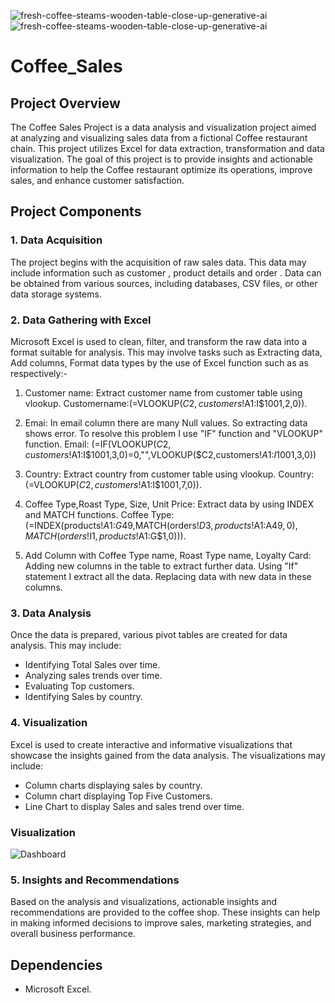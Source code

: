 ![fresh-coffee-steams-wooden-table-close-up-generative-ai](https://github.com/user-attachments/assets/844b1382-d234-41b9-ad0c-c44e05db9bfe)
![fresh-coffee-steams-wooden-table-close-up-generative-ai](https://github.com/user-attachments/assets/844b1382-d234-41b9-ad0c-c44e05db9bfe)
# Coffee_Sales

## Project Overview

The Coffee Sales Project is a data analysis and visualization project aimed at analyzing and visualizing sales data from a fictional Coffee restaurant chain. This project utilizes Excel for data extraction, transformation and data visualization. The goal of this project is to provide insights and actionable information to help the Coffee restaurant optimize its operations, improve sales, and enhance customer satisfaction.

## Project Components

### 1. Data Acquisition

The project begins with the acquisition of raw sales data. This data may include information such as customer , product details and order . Data can be obtained from various sources, including databases, CSV files, or other data storage systems.

### 2. Data Gathering with Excel

Microsoft Excel is used to clean, filter, and transform the raw data into a format suitable for analysis. This may involve tasks such as Extracting data, Add columns, Format data types by the use of Excel function such as  as respectively:-

  1. Customer name: Extract customer name from customer table using vlookup.
      Customername:(=VLOOKUP($C2,customers!$A$1:$I$1001,2,0)).
     
  2. Emai: In email column there are many Null values. So extracting data shows error. To resolve this problem I use "IF" function and "VLOOKUP" function.
       Email: (=IF(VLOOKUP($C2,customers!$A$1:$I$1001,3,0)=0,"",VLOOKUP($C2,customers!$A$1:$I$1001,3,0))
     
  3. Country: Extract country from customer table using vlookup.
      Country:(=VLOOKUP($C2,customers!$A$1:$I$1001,7,0)).

  4. Coffee Type,Roast Type, Size, Unit Price: Extract data by using INDEX and MATCH functions.
      Coffee Type: (=INDEX(products!$A$1:$G$49,MATCH(orders!$D3,products!$A$1:$A$49,0),MATCH(orders!$I$1,products!$A$1:$G$1,0))).

  5. Add Column with Coffee Type name, Roast Type name, Loyalty Card: Adding new columns in the table to extract further data. Using "If" statement I extract all the data. Replacing data with new data in these         columns.
      
### 3. Data Analysis

Once the data is prepared, various pivot tables are created for data analysis. This may include:

- Identifying Total Sales over time.
- Analyzing sales trends over time.
- Evaluating Top customers.
- Identifying Sales by country.

### 4. Visualization

Excel is used to create interactive and informative visualizations that showcase the insights gained from the data analysis. The visualizations may include:

- Column charts displaying sales by country.
- Column chart displaying Top Five Customers.
- Line Chart to display Sales and sales trend over time.

### Visualization

![Dashboard ]()


### 5. Insights and Recommendations

Based on the analysis and visualizations, actionable insights and recommendations are provided to the coffee shop. These insights can help in making informed decisions to improve sales, marketing strategies, and overall business performance.

## Dependencies

- Microsoft Excel.
